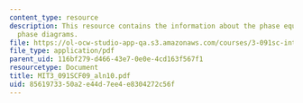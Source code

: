 ```yaml
---
content_type: resource
description: This resource contains the information about the phase equilibria and
  phase diagrams.
file: https://ol-ocw-studio-app-qa.s3.amazonaws.com/courses/3-091sc-introduction-to-solid-state-chemistry-fall-2010/8561973350a2e44d7ee4e8304272c56f_MIT3_091SCF09_aln10.pdf
file_type: application/pdf
parent_uid: 116bf279-d466-43e7-0e0e-4cd163f567f1
resourcetype: Document
title: MIT3_091SCF09_aln10.pdf
uid: 85619733-50a2-e44d-7ee4-e8304272c56f
---
```

